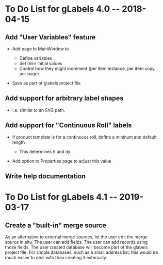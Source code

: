 To Do List for gLabels 4.0 -- 2018-04-15
========================================

Add "User Variables" feature
----------------------------

* Add page to MainWindow to
    - Define variables
    - Set their initial values
    - Control how they might increment (per item instance, per item copy, per page)

* Save as part of glabels project file


Add support for arbitrary label shapes
--------------------------------------

* I.e. similar to an SVG path.


Add support for "Continuous Roll" labels
----------------------------------------

* If product template is for a continuous roll, define a mininum and default length
    - This determines h and dy

* Add option to Properties page to adjust this value


Write help documentation
------------------------


To Do List for gLabels 4.1 -- 2019-03-17
========================================

Create a "built-in" merge source
--------------------------------
As an alternative to external merge sources, let the user edit the merge source
in situ.  The user can add fields.  The user can add records using those fields.
The user created database will become part of the glabels project file.
For simple databases, such as a small address list, this would be much easier
to deal with than creating it externally.
